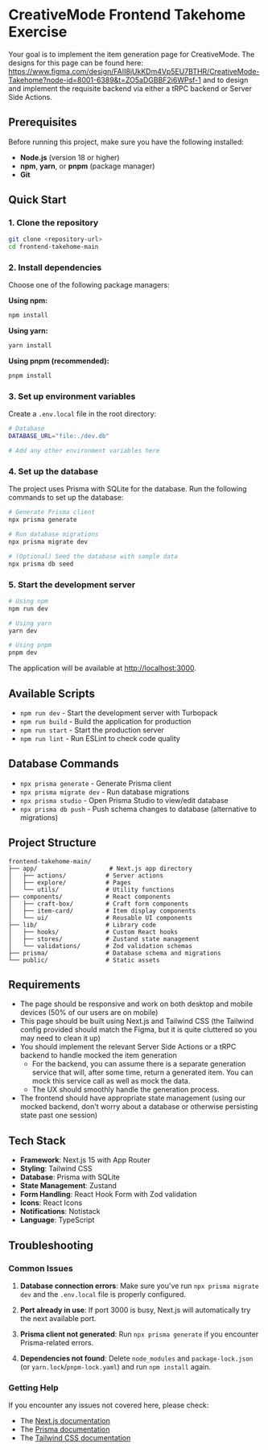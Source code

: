 # CreativeMode Frontend Takehome Exercise

Your goal is to implement the item generation page for CreativeMode. The designs for this page can be found here: https://www.figma.com/design/FAII8jUkKDm4Vp5EU7BTHR/CreativeMode-Takehome?node-id=8001-6389&t=ZO5aDGBBF2i6WPsf-1 and to design and implement the requisite backend via either a tRPC backend or Server Side Actions.

## Prerequisites

Before running this project, make sure you have the following installed:

- **Node.js** (version 18 or higher)
- **npm**, **yarn**, or **pnpm** (package manager)
- **Git**

## Quick Start

### 1. Clone the repository

```bash
git clone <repository-url>
cd frontend-takehome-main
```

### 2. Install dependencies

Choose one of the following package managers:

**Using npm:**

```bash
npm install
```

**Using yarn:**

```bash
yarn install
```

**Using pnpm (recommended):**

```bash
pnpm install
```

### 3. Set up environment variables

Create a `.env.local` file in the root directory:

```bash
# Database
DATABASE_URL="file:./dev.db"

# Add any other environment variables here
```

### 4. Set up the database

The project uses Prisma with SQLite for the database. Run the following commands to set up the database:

```bash
# Generate Prisma client
npx prisma generate

# Run database migrations
npx prisma migrate dev

# (Optional) Seed the database with sample data
npx prisma db seed
```

### 5. Start the development server

```bash
# Using npm
npm run dev

# Using yarn
yarn dev

# Using pnpm
pnpm dev
```

The application will be available at [http://localhost:3000](http://localhost:3000).

## Available Scripts

- `npm run dev` - Start the development server with Turbopack
- `npm run build` - Build the application for production
- `npm run start` - Start the production server
- `npm run lint` - Run ESLint to check code quality

## Database Commands

- `npx prisma generate` - Generate Prisma client
- `npx prisma migrate dev` - Run database migrations
- `npx prisma studio` - Open Prisma Studio to view/edit database
- `npx prisma db push` - Push schema changes to database (alternative to migrations)

## Project Structure

```
frontend-takehome-main/
├── app/                    # Next.js app directory
│   ├── actions/           # Server actions
│   ├── explore/           # Pages
│   └── utils/             # Utility functions
├── components/            # React components
│   ├── craft-box/         # Craft form components
│   ├── item-card/         # Item display components
│   └── ui/                # Reusable UI components
├── lib/                   # Library code
│   ├── hooks/             # Custom React hooks
│   ├── stores/            # Zustand state management
│   └── validations/       # Zod validation schemas
├── prisma/                # Database schema and migrations
└── public/                # Static assets
```

## Requirements

- The page should be responsive and work on both desktop and mobile devices (50% of our users are on mobile)
- This page should be built using Next.js and Tailwind CSS (the Tailwind config provided should match the Figma, but it is quite cluttered so you may need to clean it up)
- You should implement the relevant Server Side Actions or a tRPC backend to handle mocked the item generation
  - For the backend, you can assume there is a separate generation service that will, after some time, return a generated item. You can mock this service call as well as mock the data.
  - The UX should smoothly handle the generation process.
- The frontend should have appropriate state management (using our mocked backend, don't worry about a database or otherwise persisting state past one session)

## Tech Stack

- **Framework**: Next.js 15 with App Router
- **Styling**: Tailwind CSS
- **Database**: Prisma with SQLite
- **State Management**: Zustand
- **Form Handling**: React Hook Form with Zod validation
- **Icons**: React Icons
- **Notifications**: Notistack
- **Language**: TypeScript

## Troubleshooting

### Common Issues

1. **Database connection errors**: Make sure you've run `npx prisma migrate dev` and the `.env.local` file is properly configured.

2. **Port already in use**: If port 3000 is busy, Next.js will automatically try the next available port.

3. **Prisma client not generated**: Run `npx prisma generate` if you encounter Prisma-related errors.

4. **Dependencies not found**: Delete `node_modules` and `package-lock.json` (or `yarn.lock`/`pnpm-lock.yaml`) and run `npm install` again.

### Getting Help

If you encounter any issues not covered here, please check:

- The [Next.js documentation](https://nextjs.org/docs)
- The [Prisma documentation](https://www.prisma.io/docs)
- The [Tailwind CSS documentation](https://tailwindcss.com/docs)
